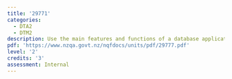 ```yaml
---
title: '29771'
categories:
  - DTA2
  - DTM2
description: Use the main features and functions of a database application to create and test a database
pdf: 'https://www.nzqa.govt.nz/nqfdocs/units/pdf/29777.pdf'
level: '2'
credits: '3'
assessment: Internal
---
```


